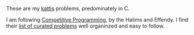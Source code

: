 These are my [kattis](https://open.kattis.com/) problems, predominately in C.

I am following [Competitive Programming](https://cpbook.net/),
by the Halims and Effendy.
I find their [list of curated problems](https://cpbook.net/methodstosolve)
well organinzed and easy to follow.
